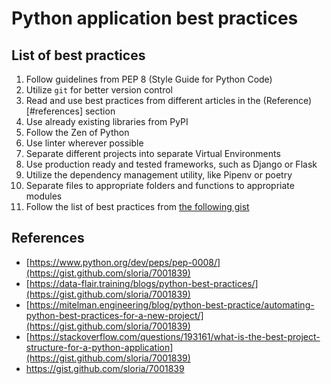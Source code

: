 # Python application best practices

## List of best practices

1. Follow guidelines from PEP 8 (Style Guide for Python Code)
2. Utilize `git` for better version control
3. Read and use best practices from different articles in the (Reference)[#references] section
4. Use already existing libraries from PyPI
5. Follow the Zen of Python
6. Use linter wherever possible
7. Separate different projects into separate Virtual Environments
8. Use production ready and tested frameworks, such as Django or Flask
9. Utilize the dependency management utility, like Pipenv or poetry
10. Separate files to appropriate folders and functions to appropriate modules
11. Follow the list of best practices from [the following gist](https://gist.github.com/sloria/7001839)

## References

* [https://www.python.org/dev/peps/pep-0008/](https://gist.github.com/sloria/7001839)
* [https://data-flair.training/blogs/python-best-practices/](https://gist.github.com/sloria/7001839)
* [https://mitelman.engineering/blog/python-best-practice/automating-python-best-practices-for-a-new-project/](https://gist.github.com/sloria/7001839)
* [https://stackoverflow.com/questions/193161/what-is-the-best-project-structure-for-a-python-application](https://gist.github.com/sloria/7001839)
* <https://gist.github.com/sloria/7001839>
